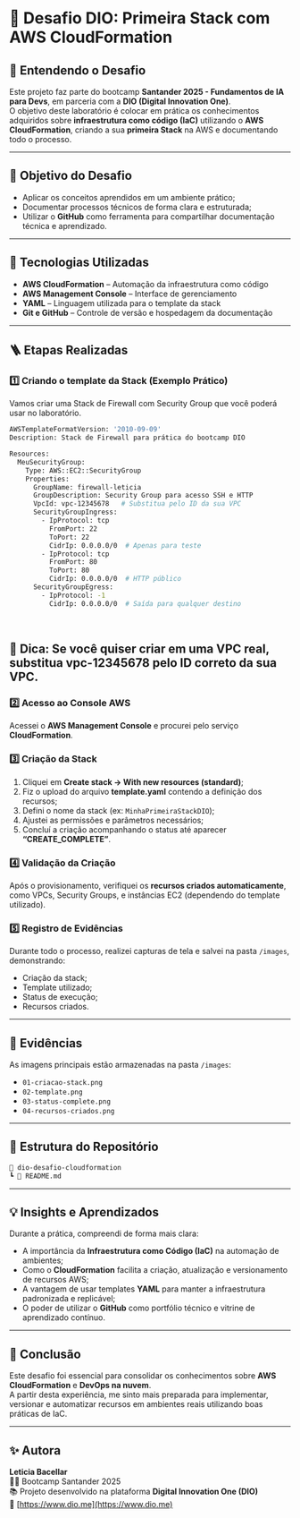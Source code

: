# 🚀 Desafio DIO: Primeira Stack com AWS CloudFormation

## 🧠 Entendendo o Desafio
Este projeto faz parte do bootcamp **Santander 2025 - Fundamentos de IA para Devs**, em parceria com a **DIO (Digital Innovation One)**.  
O objetivo deste laboratório é colocar em prática os conhecimentos adquiridos sobre **infraestrutura como código (IaC)** utilizando o **AWS CloudFormation**, criando a sua **primeira Stack** na AWS e documentando todo o processo.

---

## 🎯 Objetivo do Desafio
- Aplicar os conceitos aprendidos em um ambiente prático;
- Documentar processos técnicos de forma clara e estruturada;
- Utilizar o **GitHub** como ferramenta para compartilhar documentação técnica e aprendizado.

---

## 🧰 Tecnologias Utilizadas
- **AWS CloudFormation** – Automação da infraestrutura como código  
- **AWS Management Console** – Interface de gerenciamento  
- **YAML** – Linguagem utilizada para o template da stack  
- **Git e GitHub** – Controle de versão e hospedagem da documentação  

---

## 🪜 Etapas Realizadas

### 1️⃣ Criando o template da Stack (Exemplo Prático)

Vamos criar uma Stack de Firewall com Security Group que você poderá usar no laboratório.

```bash
AWSTemplateFormatVersion: '2010-09-09'
Description: Stack de Firewall para prática do bootcamp DIO

Resources:
  MeuSecurityGroup:
    Type: AWS::EC2::SecurityGroup
    Properties:
      GroupName: firewall-leticia
      GroupDescription: Security Group para acesso SSH e HTTP
      VpcId: vpc-12345678   # Substitua pelo ID da sua VPC
      SecurityGroupIngress:
        - IpProtocol: tcp
          FromPort: 22
          ToPort: 22
          CidrIp: 0.0.0.0/0  # Apenas para teste
        - IpProtocol: tcp
          FromPort: 80
          ToPort: 80
          CidrIp: 0.0.0.0/0  # HTTP público
      SecurityGroupEgress:
        - IpProtocol: -1
          CidrIp: 0.0.0.0/0  # Saída para qualquer destino

```
​
## 🔹 Dica: Se você quiser criar em uma VPC real, substitua vpc-12345678 pelo ID correto da sua VPC.

### 2️⃣ Acesso ao Console AWS
Acessei o **AWS Management Console** e procurei pelo serviço **CloudFormation**.

### 3️⃣ Criação da Stack
1. Cliquei em **Create stack → With new resources (standard)**;  
2. Fiz o upload do arquivo **template.yaml** contendo a definição dos recursos;  
3. Defini o nome da stack (ex: `MinhaPrimeiraStackDIO`);  
4. Ajustei as permissões e parâmetros necessários;  
5. Concluí a criação acompanhando o status até aparecer **“CREATE_COMPLETE”**.

### 4️⃣ Validação da Criação
Após o provisionamento, verifiquei os **recursos criados automaticamente**, como VPCs, Security Groups, e instâncias EC2 (dependendo do template utilizado).

### 5️⃣ Registro de Evidências
Durante todo o processo, realizei capturas de tela e salvei na pasta `/images`, demonstrando:
- Criação da stack;
- Template utilizado;
- Status de execução;
- Recursos criados.

---

## 📸 Evidências
As imagens principais estão armazenadas na pasta `/images`:
- `01-criacao-stack.png`
- `02-template.png`
- `03-status-complete.png`
- `04-recursos-criados.png`

---

## 🧩 Estrutura do Repositório

```bash
📁 dio-desafio-cloudformation
┗ 📄 README.md

```

---

## 💡 Insights e Aprendizados

Durante a prática, compreendi de forma mais clara:
- A importância da **Infraestrutura como Código (IaC)** na automação de ambientes;  
- Como o **CloudFormation** facilita a criação, atualização e versionamento de recursos AWS;  
- A vantagem de usar templates **YAML** para manter a infraestrutura padronizada e replicável;  
- O poder de utilizar o **GitHub** como portfólio técnico e vitrine de aprendizado contínuo.  

---

## 🏁 Conclusão

Este desafio foi essencial para consolidar os conhecimentos sobre **AWS CloudFormation** e **DevOps na nuvem**.  
A partir desta experiência, me sinto mais preparada para implementar, versionar e automatizar recursos em ambientes reais utilizando boas práticas de IaC.  

---

## ✨ Autora

**Leticia Bacellar**  
👩‍💻 Bootcamp Santander 2025  
📚 Projeto desenvolvido na plataforma **Digital Innovation One (DIO)**  
🔗 [https://www.dio.me](https://www.dio.me)
